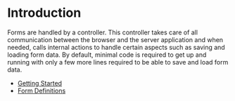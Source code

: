 # Introduction

Forms are handled by a controller.  This controller takes care of all communication between the browser and the server application and when needed, calls internal actions to handle certain aspects such as saving and loading form data.  By default, minimal code is required to get up and running with only a few more lines required to be able to save and load form data.

* [Getting Started](getting-started.md)
* [Form Definitions](form-definitions.md)